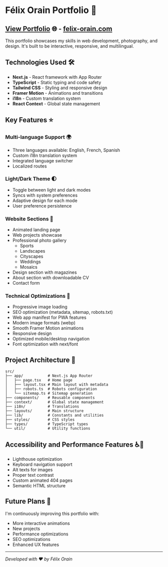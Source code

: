 # Félix Orain Portfolio 🚀

## [View Portfolio](https://www.felix-orain.com) 🌐 - [felix-orain.com](https://www.felix-orain.com)


This portfolio showcases my skills in web development, photography, and design. It's built to be interactive, responsive, and multilingual.

## Technologies Used 🛠️

- **Next.js** - React framework with App Router
- **TypeScript** - Static typing and code safety
- **Tailwind CSS** - Styling and responsive design
- **Framer Motion** - Animations and transitions
- **i18n** - Custom translation system
- **React Context** - Global state management

## Key Features ⭐

### Multi-language Support 🌍

- Three languages available: English, French, Spanish
- Custom i18n translation system
- Integrated language switcher
- Localized routes

### Light/Dark Theme 🌓

- Toggle between light and dark modes
- Syncs with system preferences
- Adaptive design for each mode
- User preference persistence

### Website Sections 📱

- Animated landing page
- Web projects showcase
- Professional photo gallery
  - Sports
  - Landscapes
  - Cityscapes
  - Weddings
  - Mosaics
- Design section with magazines
- About section with downloadable CV
- Contact form

### Technical Optimizations 🚀

- Progressive image loading
- SEO optimization (metadata, sitemap, robots.txt)
- Web app manifest for PWA features
- Modern image formats (webp)
- Smooth Framer Motion animations
- Responsive design
- Optimized mobile/desktop navigation
- Font optimization with next/font

## Project Architecture 📂

```
src/
├── app/           # Next.js App Router
│   ├── page.tsx   # Home page
│   ├── layout.tsx # Main layout with metadata
│   ├── robots.ts  # Robots configuration
│   └── sitemap.ts # Sitemap generation
├── components/    # Reusable components
├── context/       # Global state management
├── i18n/          # Translations
├── layouts/       # Main structure
├── lib/           # Constants and utilities
├── styles/        # CSS styles
├── types/         # TypeScript types
└── util/          # Utility functions
```

## Accessibility and Performance Features ♿🚀

- Lighthouse optimization
- Keyboard navigation support
- Alt texts for images
- Proper text contrast
- Custom animated 404 pages
- Semantic HTML structure

## Future Plans 🔮

I'm continuously improving this portfolio with:

- More interactive animations
- New projects
- Performance optimizations
- SEO optimizations
- Enhanced UX features

---

_Developed with ❤️ by Félix Orain_
